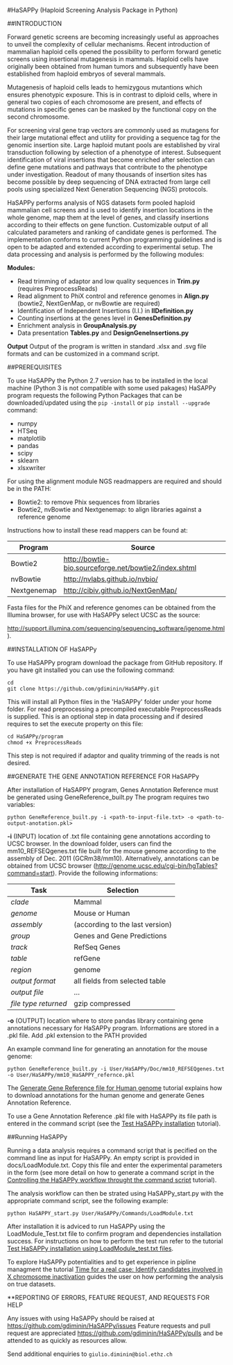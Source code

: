 #HaSAPPy (Haploid Screening Analysis Package in Python)



##INTRODUCTION

Forward genetic screens are becoming increasingly useful as approaches to unveil the complexity of cellular mechanisms. Recent introduction of mammalian haploid cells opened the possibility to perform forward genetic screens using insertional mutagenesis in mammals. Haploid cells have originally been obtained from human tumors and subsequently have been established from haploid embryos of several mammals.

Mutagenesis of haploid cells leads to hemizygous mutantions which ensures phenotypic exposure. This is in contrast to diploid cells, where in general two copies of each chromosome are present, and effects of mutations in specific genes can be masked by the functional copy on the second chromosome.

For screening viral gene trap vectors are commonly used as mutagens for their large mutational effect and utility for providing a sequence tag for the genomic insertion site. Large haploid mutant pools are established by viral transduction following by selection of a phenotype of interest. Subsequent identification of viral insertions that become enriched after selection can define gene mutations and pathways that contribute to the phenotype under investigation. Readout of many thousands of insertion sites has become possible by deep sequencing of DNA extracted from large cell pools using specialized Next Generation Sequencing (NGS) protocols.

HaSAPPy performs analysis of NGS datasets form pooled haploid mammalian cell screens and is used to identify insertion locations in the whole genome, map them at the level of genes, and classify insertions according to their effects on gene function. Customizable output of all calculated parameters and ranking of candidate genes is performed. The implementation conforms to current Python programming guidelines and is open to be adapted and extended according to experimental setup. The data processing and analysis is performed by the following modules:

**Modules:**
 - Read trimming of adaptor and low quality sequences in **Trim.py** (requires PreprocessReads)
 - Read alignment to PhiX control and reference genomes in **Align.py** (bowtie2, NextGenMap, or nvBowtie are required)
 - Identification of Independent Insertions (I.I.) in **IIDefinition.py**
 - Counting insertions at the genes level in **GenesDefinition.py**
 - Enrichment analysis in **GroupAnalysis.py**
 - Data presentation **Tables.py** and **DesignGeneInsertions.py**

**Output**
Output of the program is written in standard .xlsx and .svg file formats and can be customized in a command script.


##PREREQUISITES

To use HaSAPPy the Python 2.7 version has to be installed in the local machine (Python 3 is not compatible with some used pakages) 
HaSAPPy program requests the following Python Packages that can be downloaded/updated using the `pip -install` or `pip install --upgrade` command:
 - numpy
 - HTSeq
 - matplotlib
 - pandas
 - scipy
 - sklearn
 - xlsxwriter
 
For using the alignment module NGS readmappers are required and should be in the PATH:
- Bowtie2: to remove Phix sequences from libraries
- Bowtie2, nvBowtie and Nextgenemap: to align libraries against a reference genome

Instructions how to install these read mappers can be found at:

| Program     | Source                                                |
| ----------- | ------------------------------------------------------|
| Bowtie2     | http://bowtie-bio.sourceforge.net/bowtie2/index.shtml |
| nvBowtie    | http://nvlabs.github.io/nvbio/                        |
| Nextgenemap | http://cibiv.github.io/NextGenMap/                    |

Fasta files for the PhiX and reference genomes can be obtained from the Illumina browser, for use with HaSAPPy select UCSC as the source:

http://support.illumina.com/sequencing/sequencing_software/igenome.html). 


##INSTALLATION OF HaSAPPy

To use HaSAPPy program download the package from GitHub repository. If you have git installed you can use the following command:
```
cd
git clone https://github.com/gdiminin/HaSAPPy.git
```
This will install all Python files in the 'HaSAPPy' folder under your home folder. For read preprocessing a precompiled executable PreprocessReads is supplied. This is an optional step in data processing and if desired requires to set the execute property on this file:
```
cd HaSAPPy/program
chmod +x PreprocessReads
```

This step is not required if adaptor and quality trimming of the reads is not desired.


##GENERATE THE GENE ANNOTATION REFERENCE FOR HaSAPPy

After installation of HaSAPPY program, Genes Annotation Reference must be generated using GeneReference_built.py
The program requires two variables:

`python GeneReference_built.py -i <path-to-input-file.txt> -o <path-to-output-anotation.pkl>`

**-i** (INPUT) 	location of .txt file containing gene annotations according to UCSC browser. In the download folder, users can find the mm10_REFSEQgenes.txt file built for the mouse genome according to the assembly of Dec. 2011 (GCRm38/mm10). Alternatively, annotations can be obtained from UCSC browser (http://genome.ucsc.edu/cgi-bin/hgTables?command=start). Provide the following informations:	

| Task | Selection |
| --- | --- |
| *clade*	| Mammal |
| *genome* | Mouse or Human |
| *assembly* | (according to the last version) |
| *group*	| Genes and Gene Predictions |
| *track*	| RefSeq Genes |
| *table*	| refGene |
| *region* | genome |
| *output format*	| all fields from selected table |
| *output file* |	… |
| *file type returned* | gzip compressed |

**-o** (OUTPUT)	location where to store pandas library containing gene annotations necessary for HaSAPPy program. Informations are stored in a .pkl file. Add .pkl extension to the PATH provided

An example command line for generating an annotation for the mouse genome:
```
python GeneReference_built.py -i User/HaSAPPy/Doc/mm10_REFSEQgenes.txt -o User/HaSAPPy/mm10_HaSAPPY_refernce.pkl
```

The [Generate Gene Reference file for Human genome](https://github.com/gdiminin/HaSAPPy/blob/master/docs/Tutorials/CreateHumanGeneAnnotationReference.md) tutorial explains how to download annotations for the human genome and generate Genes Annotation Reference.

To use a Gene Annotation Reference .pkl file with HaSAPPy its file path is entered in the command script (see the [Test HaSAPPy installation](https://github.com/gdiminin/HaSAPPy/blob/master/docs/Tutorials/TestRunHaSAPPY.md) tutorial).


##Running HaSAPPy

Running a data analysis requires a command script that is pecified on the command line as input for HaSAPPy. An empty script is provided in docs/LoadModule.txt. Copy this file and enter the experimental parameters in the form (see more detail on how to generate a command script in the [Controlling the HaSAPPy workflow throught the command script](https://github.com/gdiminin/HaSAPPy/blob/master/docs/Tutorials/RunningHaSAPPyWorkflowsScript.md) tutorial).

The analysis workflow can then be strated using HaSAPPy_start.py with the appropriate command script, see the following example:

```
python HaSAPPY_start.py User/HaSAPPy/Commands/LoadModule.txt
```

After installation it is adviced to run HaSAPPy using the LoadModule_Test.txt file to confirm program and dependencies installation success. For instructions on how to perform the test run refer to the tutorial [Test HaSAPPy installation using LoadModule_test.txt files](https://github.com/gdiminin/HaSAPPy/blob/master/docs/Tutorials/TestRunHaSAPPY.md).

To explore HaSAPPy potentialities and to get experience in pipline managment the tutorial [Time for a real case: Identify candidates involved in X chromosome inactivation](https://github.com/gdiminin/HaSAPPy/blob/master/docs/Tutorials/XCI_ScreenAnalysis.md) guides the user on how performing the analysis on true datasets.


**REPORTING OF ERRORS, FEATURE REQUEST, AND REQUESTS FOR HELP

Any issues with using HaSAPPy should be raised at https://github.com/gdiminin/HaSAPPy/issues
Feature requests and pull request are appreciated https://github.com/gdiminin/HaSAPPy/pulls
and be attended to as quickly as resources allow.

Send additional enquiries to `giulio.diminin@biol.ethz.ch`



